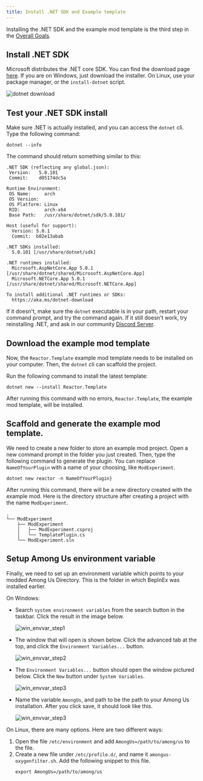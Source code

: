 ```yaml
---
title: Install .NET SDK and Example template
---
```



Installing the .NET SDK and the example mod template is the third step in the
[Overall Goals](/docs#overall-goals).


## Install .NET SDK

Microsoft distributes the .NET core SDK. You can find the download page
[here](https://dotnet.microsoft.com/download/dotnet/5.0).
If you are on Windows, just download the installer. On Linux, use your package manager, 
or the `install-dotnet` script.

![dotnet download](/img/dotnetdownload.png)

## Test your .NET SDK install

Make sure .NET is actually installed, and you can access the `dotnet` cli.
Type the following command:

```shell
dotnet --info
```

The command should return something similar to this:
```
.NET SDK (reflecting any global.json):
 Version:   5.0.101
 Commit:    d05174dc5a

Runtime Environment:
 OS Name:     arch
 OS Version:  
 OS Platform: Linux
 RID:         arch-x64
 Base Path:   /usr/share/dotnet/sdk/5.0.101/

Host (useful for support):
  Version: 5.0.1
  Commit:  b02e13abab

.NET SDKs installed:
  5.0.101 [/usr/share/dotnet/sdk]

.NET runtimes installed:
  Microsoft.AspNetCore.App 5.0.1 [/usr/share/dotnet/shared/Microsoft.AspNetCore.App]
  Microsoft.NETCore.App 5.0.1 [/usr/share/dotnet/shared/Microsoft.NETCore.App]

To install additional .NET runtimes or SDKs:
  https://aka.ms/dotnet-download
```
If it doesn't, make sure the `dotnet` executable is in your path, restart your 
command prompt, and try the command again. If it still doesn't work, try reinstalling
.NET, and ask in our community [Discord Server](https://discord.gg/Zcmsb9UGuq).


## Download the example mod template

Now, the `Reactor.Template` example mod template needs to be installed on your computer. Then, the
`dotnet` cli can scaffold the project.

Run the following command to install the latest template:
```shell
dotnet new --install Reactor.Template
```

After running this command with no errors, `Reactor.Template`, the example mod template, will be installed.

## Scaffold and generate the example mod template.
We need to create a new folder to store an example mod project. Open a new command prompt
in the folder you just created. Then, type the following command to generate the plugin.
You can replace `NameOfYourPlugin` with a name of your choosing, like `ModExperiment`.

```shell
dotnet new reactor -n NameOfYourPlugin}
```

After running this command, there will be a new directory created with the example mod. Here
is the directory structure after creating a project with the name `ModExperiment`.
```
.
└── ModExperiment
    ├── ModExperiment
    │   ├── ModExperiment.csproj
    │   └── TemplatePlugin.cs
    └── ModExperiment.sln
```

## Setup Among Us environment variable

Finally, we need to set up an environment variable which points to your modded Among Us Directory.
This is the folder in which BepInEx was installed earlier.

On Windows:
- Search `system environment variables` from the search button in the taskbar. Click the
  result in the image below.
  
  ![win_envvar_step1](/img/winenvvar1.png)
- The window that will open is shown below. Click the advanced tab at the top, and click the
  `Environment Variables...` button.
  
  ![win_envvar_step2](/img/winenvvar2.png)
- The `Environment Variables...` button should open the window pictured below. Click the `New`
  button under `System Variables`. 
  
  ![win_envvar_step3](/img/winenvvar3.png)
- Name the variable `AmongUs`, and path to be the path to your
  Among Us installation. After you click save, it should look like this.
  
  ![win_envvar_step3](/img/winenvvar4.png)

On Linux, there are many options. Here are two different ways:
1.  Open the file `/etc/environment` and add `AmongUs=/path/to/among/us` to the file.
2.  Create a new file under `/etc/profile.d/`, and name it `amongus-oxygenfilter.sh`. Add the
    following snippet to this file.
    ```
    export AmongUs=/path/to/among/us
    ```

